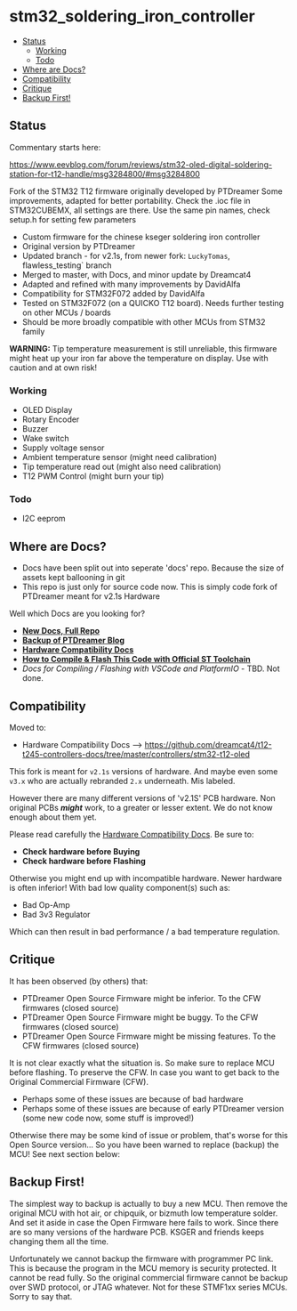 # stm32_soldering_iron_controller

<!-- MarkdownTOC -->

* [Status](#status)
    * [Working](#working)
    * [Todo](#todo)
* [Where are Docs?](#where-are-docs)
* [Compatibility](#compatibility)
* [Critique](#critique)
* [Backup First!](#backup-first)

<!-- /MarkdownTOC -->


<a id="status"></a>
## Status

Commentary starts here:

https://www.eevblog.com/forum/reviews/stm32-oled-digital-soldering-station-for-t12-handle/msg3284800/#msg3284800

Fork of the STM32 T12 firmware originally developed by PTDreamer
Some improvements, adapted for better portability.
Check the .ioc file in STM32CUBEMX, all settings are there.
Use the same pin names, check setup.h for setting few parameters

* Custom firmware for the chinese kseger soldering iron controller
* Original version by PTDreamer
* Updated branch - for v2.1s, from newer fork: `LuckyTomas`, flawless_testing` branch
* Merged to master, with Docs, and minor update by Dreamcat4
* Adapted and refined with many improvements by DavidAlfa
* Compatibility for STM32F072 added by DavidAlfa
* Tested on STM32F072 (on a QUICKO T12 board). Needs further testing on other MCUs / boards
* Should be more broadly compatible with other MCUs from STM32 family

**WARNING:** Tip temperature measurement is still unreliable, this firmware might heat up your iron far above the temperature on display. Use with caution and at own risk!

<a id="working"></a>
### Working

* OLED Display
* Rotary Encoder
* Buzzer
* Wake switch
* Supply voltage sensor
* Ambient temperature sensor (might need calibration)
* Tip temperature read out (might also need calibration)
* T12 PWM Control (might burn your tip)

<a id="todo"></a>
### Todo

* I2C eeprom

<a id="where-are-docs"></a>
## Where are Docs?

* Docs have been split out into seperate 'docs' repo. Because the size of assets kept ballooning in git
* This repo is just only for source code now. This is simply code fork of PTDreamer meant for v2.1s Hardware

Well which Docs are you looking for?

* **[New Docs, Full Repo](https://github.com/dreamcat4/t12-t245-controllers-docs)**
* **[Backup of PTDreamer Blog](https://github.com/dreamcat4/t12-t245-controllers-docs/tree/master/research/ptdreamer)** 
* **[Hardware Compatibility Docs](https://github.com/dreamcat4/t12-t245-controllers-docs/tree/master/controllers/stm32-t12-oled)**
* **[How to Compile & Flash This Code with Official ST Toolchain](https://github.com/dreamcat4/t12-t245-controllers-docs/tree/master/tools/software/STM32CubeIDE)**
* *Docs for Compiling / Flashing with VSCode and PlatformIO* - TBD. Not done.

<a id="compatibility"></a>
## Compatibility

Moved to:

* Hardware Compatibility Docs --> https://github.com/dreamcat4/t12-t245-controllers-docs/tree/master/controllers/stm32-t12-oled

This fork is meant for `v2.1s` versions of hardware. And maybe even some `v3.x` who are actually rebranded `2.x` underneath. Mis labeled.

However there are many different versions of 'v2.1S' PCB hardware. Non original PCBs ***might*** work, to a greater or lesser extent. We do not know enough about them yet.

Please read carefully the [Hardware Compatibility Docs](https://github.com/dreamcat4/t12-t245-controllers-docs/tree/master/controllers/stm32-t12-oled). Be sure to:

* **Check hardware before Buying**
* **Check hardware before Flashing**

Otherwise you might end up with incompatible hardware. Newer hardware is often inferior! With bad low quality component(s) such as:

* Bad Op-Amp
* Bad 3v3 Regulator

Which can then result in bad performance / a bad temperature regulation.

<a id="critique"></a>
## Critique

It has been observed (by others) that:

* PTDreamer Open Source Firmware might be inferior. To the CFW firmwares (closed source)
* PTDreamer Open Source Firmware might be buggy. To the CFW firmwares (closed source)
* PTDreamer Open Source Firmware might be missing features. To the CFW firmwares (closed source)

It is not clear exactly what the situation is. So make sure to replace MCU before flashing. To preserve the CFW. In case you want to get back to the Original Commercial Firmware (CFW).

* Perhaps some of these issues are because of bad hardware
* Perhaps some of these issues are because of early PTDreamer version (some new code now, some stuff is improved!)

Otherwise there may be some kind of issue or problem, that's worse for this Open Source version... So you have been warned to replace (backup) the MCU! See next section below:

<a id="backup-first"></a>
## Backup First!

The simplest way to backup is actually to buy a new MCU. Then remove the original MCU with hot air, or chipquik, or bizmuth low temperature solder. And set it aside in case the Open Firmware here fails to work. Since there are so many versions of the hardware PCB. KSGER and friends keeps changing them all the time.

Unfortunately we cannot backup the firmware with programmer PC link. This is because the program in the MCU memory is security protected. It cannot be read fully. So the original commercial firmware cannot be backup over SWD protocol, or JTAG whatever. Not for these STMF1xx series MCUs. Sorry to say that. 







